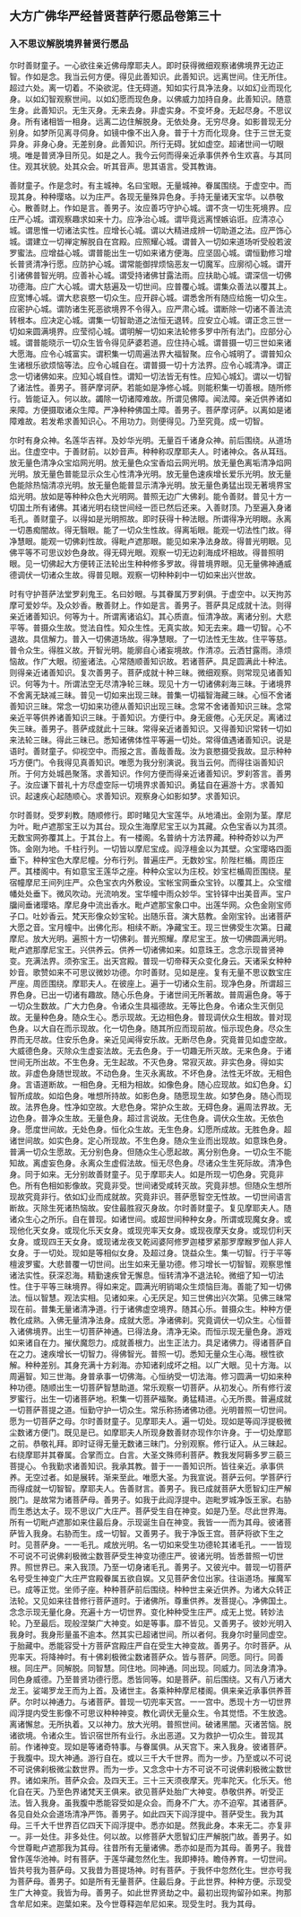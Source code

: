 ## 大方广佛华严经普贤菩萨行愿品卷第三十

### 入不思议解脱境界普贤行愿品

尔时善财童子。一心欲往亲近佛母摩耶夫人。即时获得微细观察诸佛境界无边正智。作如是念。我当云何方便。得见此善知识。此善知识。远离世间。住无所住。超过六处。离一切着。不染欲泥。住无碍道。知如实行具净法身。以如幻业而现化身。以如幻智观察世间。以如幻愿而现色身。以佛威力加持自身。此善知识。随意生身。此善知识。无生灭身。无来去身。非虚实身。不变坏身。无起尽身。不思议身。所有诸相皆一相身。远离二边住解脱身。无依处身。无穷尽身。如影普现无分别身。如梦所见离寻伺身。如镜中像不出入身。普于十方而化现身。住于三世无变异身。非身心身。无差别身。此善知识。所行无碍。犹如虚空。超诸世间一切眼境。唯是普贤净目所见。如是之人。我今云何而得亲近承事供养令生欢喜。与其同住。观其状貌。处其众会。听其音声。思其语言。受其教诲。

善财童子。作是念时。有主城神。名曰宝眼。无量城神。眷属围绕。于虚空中。而现其身。种种璎珞。以为庄严。各现无量殊异色身。手持无量诸天宝华。以恭敬心。散善财上。作如是言。善男子。汝应善巧守护心城。谓不贪一切生死境界。应庄严心城。谓观察趣求如来十力。应净治心城。谓毕竟远离悭嫉谄诳。应清凉心城。谓思惟一切诸法实性。应增长心城。谓以大精进成辨一切助道之法。应严饰心城。谓建立一切禅定解脱自在宫殿。应照耀心城。谓普入一切如来道场听受般若波罗蜜法。应增益心城。谓普能出生一切如来诸方便海。应坚固心城。谓恒勤修习增长普贤清净行愿。应防护心城。谓常能御捍烦恼恶友一切魔军。应廓彻心城。谓开引诸佛普智光明。应善补心城。谓受持诸佛甘露法雨。应扶助心城。谓深信一切佛功德海。应广大心城。谓大慈遍及一切世间。应普覆心城。谓集众善法以覆其上。应宽博心城。谓大悲哀愍一切众生。应开辟心城。谓悉舍所有随应给施一切众生。应密护心城。谓防诸生死恶欲境界不令得入。应严肃心城。谓断除一切诸不善法流转根本。应决定心城。谓集一切智助道之法恒无退转。应安立心城。谓正念三世一切如来圆满境界。应莹彻心城。谓明解一切如来法轮修多罗中所有法门。应部分心城。谓普能晓示一切众生皆令得见萨婆若道。应住持心城。谓普摄一切三世如来诸大愿海。应令心城富实。谓积集一切周遍法界大福智聚。应令心城明了。谓普知众生诸根乐欲烦恼等法。应令心城自在。谓普摄一切十方法界。应令心城清净。谓正念一切诸佛如来。应知心城自性。谓知一切法皆无有性。应知心城幻。谓以一切智了诸法性。善男子。菩萨摩诃萨。若能如是净修心城。则能积集一切善根。随所修行。皆能证入。何以故。蠲除一切诸障难故。所谓见佛障。闻法障。亲近供养诸如来障。方便摄取诸众生障。严净种种佛国土障。善男子。菩萨摩诃萨。以离如是诸障难故。若发希求善知识心。不用功力。则便得见。乃至究竟。成一切智。

尔时有身众神。名莲华吉祥。及妙华光明。无量百千诸身众神。前后围绕。从道场出。住虚空中。于善财前。以妙音声。种种称叹摩耶夫人。时诸神众。各从耳珰。放无量色清净众宝焰网光明。放无量色众宝香焰云网光明。放无量色离垢清净焰网光明。放无量色普能显示众生心性清净光明。放无量色速疾增长爱乐光明。放无量色能除热恼清凉光明。放无量色能普显示清净光明。放无量色勇猛出现无著境界宝焰光明。放如是等种种众色大光明网。普照无边广大佛刹。能令善财。普见十方一切国土所有诸佛。其诸光明右绕世间经一匝已然后还来。入善财顶。乃至遍入身诸毛孔。善财童子。以得如是光明照故。即时获得十种法眼。所谓得净光明眼。永离一切愚痴闇故。得无翳眼。能了一切众生性故。得离垢眼。能观一切法性门故。得净慧眼。能观一切佛刹性故。得毗卢遮那眼。能见如来净法身故。得普光明眼。见佛平等不可思议妙色身故。得无碍光眼。观察一切无边刹海成坏相故。得普照明眼。见一切佛起大方便转正法轮出生种种修多罗故。得普境界眼。见无量佛神通威德调伏一切诸众生故。得普见眼。观察一切种种刹中一切如来出兴世故。

时有守护菩萨法堂罗刹鬼王。名曰妙眼。与其眷属万罗刹俱。于虚空中。以天拘苏摩可爱妙华。及众妙香。散善财上。作如是言。善男子。菩萨具足成就十法。则得亲近诸善知识。何等为十。所谓离诸谄幻。其心质直。恒清净故。离诸分别。大悲平等。普摄众生故。觉法自性。知众生性。无真实故。知无去来。趣一切智。心不退故。具信解力。普入一切佛道场故。得净慧眼。了一切法性无生故。住平等慈。普令众生。得胜义故。开智光明。能廓自心诸妄境故。作清凉。云洒甘露雨。涤烦恼故。作广大眼。彻鉴诸法。心常随顺善知识故。若诸菩萨。具足圆满此十种法。则得亲近诸善知识。复次善男子。菩萨成就十种三昧。微细观察。则常现见诸善知识。何等为十。所谓法空无尽清净轮三昧。现见十方一切诸佛刹海三昧。于诸境界不舍离无缺减三昧。普见一切如来出现三昧。普集一切福智海藏三昧。心恒不舍诸善知识三昧。常念一切如来功德从善知识出现三昧。念常不舍诸善知识三昧。念常亲近平等供养诸善知识三昧。于善知识。方便行中。身无疲倦。心无厌足。离诸过失三昧。善男子。菩萨成就此十三昧。常得亲近诸善知识。又得善知识常转一切如来法轮三昧。得此三昧已。悉知诸佛体性平等遍一切处。常得值遇诸善知识。说是语时。善财童子。仰视空中。而报之言。善哉善哉。汝为哀愍摄受我故。显示种种巧方便门。令我得见真善知识。唯愿为我分别演说。我当云何。而得往诣善知识所。于何方处城邑聚落。求善知识。作何方便而得亲近诸善知识。罗刹答言。善男子。汝应谦下普礼十方尽虚空际一切境界求善知识。勇猛自在遍游十方。求善知识。起速疾心起随顺心。求善知识。观察身心如影如梦。求善知识。

尔时善财。受罗刹教。随顺修行。即时睹见大宝莲华。从地涌出。金刚为茎。摩尼为叶。毗卢遮那宝王以为其台。现众生海摩尼宝王以为其藏。众色宝香以为其须。无数宝网弥覆其上。于其台上。有一楼阁。名普纳十方法界藏。种种奇妙以为严饰。金刚为地。千柱行列。一切皆以摩尼宝成。阎浮檀金以为其壁。众宝璎珞四面垂下。种种宝色大摩尼幢。分布行列。普遍庄严。无数妙宝。阶陛栏楯。周匝庄严。其楼阁中。有如意宝王莲华之座。种种众宝以为庄校。妙宝栏楯周匝围绕。星宿幢摩尼王间列庄严。众色宝衣内外敷设。宝帐宝网垂众宝铃。以覆其上。众宝缯幡处处垂下。微风吹动。光流响发。宝华幢中雨众妙华。宝铃铎中出美音声。宝户牖间垂诸璎珞。摩尼身中流出香水。毗卢遮那宝象口中。出莲华网。众色金刚宝师子口。吐妙香云。梵天形像众妙宝轮。出随乐音。演大慈教。金刚宝铃。出诸菩萨大愿之音。宝月幢中。出佛化形。相续不断。净藏宝王。现三世佛受生次第。日藏摩尼。放大光明。遍照十方一切佛刹。普光照耀。摩尼宝王。放一切佛圆满光明。毗卢遮那摩尼宝王。兴供养云。供养一切诸佛如来。如意珠王。念念示现普贤神变。充满法界。须弥宝王。出天宫殿。普现一切帝释天众变化身云。天诸采女种种妙音。歌赞如来不可思议微妙功德。尔时善财。见如是座。复有无量不思议数宝庄严座。周匝围绕。摩耶夫人。在彼座上。遍于一切诸众生前。现净色身。所谓超三界色身。已出一切诸有趣故。随心乐色身。于诸世间无所著故。普周遍色身。等于一切众生数故。广大力色身。令诸众生具福德故。无等比色身。令诸众生灭倒见故。无量种色身。随众生心。悉示现故。无边相色身。普现调伏众生相故。普对现色身。以大自在而示现故。化一切色身。随其所应而现前故。恒示现色身。尽众生界而无尽故。住安乐色身。亲近见闻得安乐故。无断尽色身。究竟普见如虚空故。大威德色身。灭除众生虚妄法故。无去色身。于一切趣无所灭故。无来色身。于诸世间无所出故。不生色身。无生起故。不灭色身。常寂灭故。非实色身。得如实故。非虚色身随世现故。不动色身。生灭永离故。不坏色身。法性无坏故。无相色身。言语道断故。一相色身。无相为相故。如像色身。随心应现故。如幻色身。幻智所成故。如焰色身。唯想所持故。如影色身。随愿现生故。如梦色身。随心而现故。法界色身。性净如空故。大悲色身。常护众生故。无碍色身。遍周法界故。无边色身。普净众生故。无量色身。超过言说故。无住色身。调伏众生故。无依色身。愿度世间故。无处色身。恒化众生故。无生色身。幻愿所成故。无胜色身。超诸世间故。如实色身。定心所现故。不生色身。随众生业而出现故。如意珠色身。普满一切众生愿故。无分别色身。但随众生心愿起故。离分别色身。一切众生不能知故。离虚妄色身。永离众生虚假法故。恒无尽色身。尽诸众生生死际故。清净色身。同于如来。无分别故善财童子。见于摩耶夫人。如是所现一切色身。究竟非色。所有色相如影像故。究竟非受。世间诸受咸转灭故。究竟非想。但随众生想所现故究竟非行。依如幻业而成就故。究竟非识。菩萨愿智空无性故。一切世间语言断故。灭除生死诸热恼故。安住最胜寂灭身故。尔时善财童子。复见摩耶夫人。随诸众生心之所乐。自在普现。如诸世间。或超世间种种女身。所谓或现魔女身。或现他化天女身。或现化乐天女身。或现兜率天女身。或现夜摩天女身。或现忉利天女身。或现四王天女身。或现诸龙夜叉乾闼婆阿修罗迦楼罗紧那罗摩睺罗伽人非人女身。于一切处。现如是等相似女身。及超过身。饶益众生。集一切智。行于平等檀波罗蜜。大悲普覆一切世间。出生如来无量功德。修习增长一切智智。观察思惟诸法实性。获深忍海。精勤速疾曾无懈息。恒转清净不退法轮。微细了知一切法性。住于平等三昧境界。得如来定。圆满光明销竭众生烦恼巨海。善能了知一切佛法。恒以智慧。观法实相。见诸如来。心无厌足。知三世佛出兴次第。见佛三昧常现在前。普集无量诸清净道。行于诸佛虚空境界。随其心乐。普摄众生。种种方便教化成熟。入佛无量清净法身。成就大愿。净诸佛刹。究竟调伏一切众生。心恒普入诸佛境界。出生一切菩萨神通。已得法身。清净无染。而恒示现无量色身。游戏如来诸自在力。摧伏魔怨力。成就善根力。出生正法力。具足诸佛力。得诸菩萨自在之力。速疾增长一切智力。得佛智光。普照一切。悉知无量众生心海。根性欲解。种种差别。其身充满十方刹海。亦知诸刹成坏之相。以广大眼。见十方海。以周遍智。知三世海。身普承事一切佛海。心恒纳受一切法海。修习圆满一切如来种种功德。随顺出生一切菩萨智慧助道。常乐观察一切菩萨。从初发心。所有修行波罗蜜行。出生一切诸菩萨地。积集一切菩萨福聚。勇猛精进。心无所畏。普遍成就一切菩萨菩提之道。恒勤守护一切众生。常乐称扬诸佛功德。光明普照一切世间。愿为一切菩萨之母。尔时善财童子。见摩耶夫人。遍一切处。现如是等阎浮提极微尘数诸方便门。既见是已。如摩耶夫人所现身数善财亦现作尔许身。于一切处摩耶之前。恭敬礼拜。即时证得无量无数诸三昧门。分别观察。修行证入。从三昧起。右绕摩耶并其眷属。合掌而立。白言。大圣文殊师利菩萨。教我发阿耨多罗三藐三菩提心。令我勤求诸善知识。我承其教。普于一一善知识所。皆往亲近。承事供养。无空过者。如是展转。渐来至此。唯愿大圣。为我宣说。菩萨云何。学菩萨行而得成就一切智智。摩耶夫人。告善财言。善男子。我已成就菩萨大愿智幻庄严解脱门。是故常为诸菩萨母。善男子。如我于此阎浮提中。迦毗罗城净饭王家。右胁而生悉达太子。现不思议广大庄严。菩萨受生自在神变。如是乃至。尽此世界海。所有一切毗卢遮那如来住最后身。示现诞生自在神变。我皆一一而为其母。彼诸菩萨皆入我身。右胁而生。成一切智。又善男子。我于净饭王宫。菩萨将欲下生之时。见菩萨身。一一毛孔。咸放光明。名一切如来受生功德轮其诸毛孔。一一皆现不可说不可说佛刹极微尘数菩萨受生神变功德庄严。彼诸光明。皆悉普照一切世界。照世界已。来入我顶。乃至一切身诸毛孔。善男子。又彼光中。普现一切菩萨名号受生神变广大庄严宫殿眷属五欲自娱。又见菩萨舍位出家。往诣道场。摧魔军已。成等正觉。坐师子座。种种菩萨前后围绕。种种世主亲近供养。为诸大众转正法轮。又见如来往昔修行菩萨道时。于诸佛所。尊重供养。发菩提心。净佛国土。念念示现无量化身。充遍十方一切世界。变化种种受生庄严。成无上觉。转妙法轮。乃至最后。现般涅槃广大神变。如是等事。靡不皆见。又善男子。彼妙光明入我身时。我身形量虽不逾本。然其实已超诸世间。所以者何。我身尔时量同虚空。于胎藏中。悉能容受十方菩萨宫殿庄严自在受生大神变故。善男子。尔时菩萨。从兜率天。将降神时。有十佛刹极微尘数诸菩萨众。皆与菩萨。同愿。同行。同善根。同庄严。同解脱。同智慧。同住地。同神通。同出现。同威力。同法身清净。同色身威德。乃至普贤功德行愿。悉皆同等。如是菩萨。前后围绕。又有八万诸大龙王。娑竭罗龙王而为上首。及诸世主。各乘种种摩尼楼阁。俱来亲近承事供养菩萨。尔时以神通力。与诸菩萨。普现一切兜率天宫。一一宫中。悉现十方一切世界阎浮提内受生影像不可思议种种神变。教化调伏无量众生。令其觉悟。不生放逸。离诸懈怠。无所执着。又以神力。放大光明。普照世间。破诸黑闇。灭诸苦恼。脱诸欲境。令诸众生。皆识宿世所有业行。永出恶道。又为救护一切众生。普现其前。作诸神变。现如是等诸奇特事。与眷属俱。从天宫下。来入我身。彼诸菩萨。于我腹中。现大神通。游行自在。或以三千大千世界。而为一步。乃至或以不可说不可说佛刹极微尘数世界。而为一步。又念念中十方不可说不可说佛刹极微尘数世界。诸如来所。菩萨众会。及四天王。三十三天须夜摩天。兜率陀天。化乐天。他化自在天。乃至色界诸梵天王俱来。欲见菩萨处胎广大神变。恭敬供养。听受正法。皆入我身。虽我腹中悉能容受如是众会。而身不广大。亦不迫窄。其诸菩萨。各见自处众会道场清净严饰。善男子。如此四天下阎浮提中。菩萨受生。我为其母。三千大千世界百亿四天下阎浮提中。悉亦如是。然我此身。本来无二。亦复非一。非一处住。非多处住。何以故。以修菩萨大愿智幻庄严解脱门故。善男子。如今世尊毗卢遮那我为其母。往昔所有无量诸佛。悉亦如是而为其母。善男子。我昔曾作莲华池神。时有菩萨。于莲华藏忽然化生。我即捧持。瞻侍养育。一切世间。皆共号我为菩萨母。又我昔为菩提场神。时有菩萨。于我怀中忽然化生。世亦号我为菩萨母。善男子。如是所有无量菩萨。住最后身。于此世界。种种方便。示现受生广大神变。我皆为母。善男子。如此世界贤劫之中。最初出现拘留孙如来。拘那含牟尼如来。迦葉如来。及今世尊释迦牟尼如来。现受生时。我为其母。